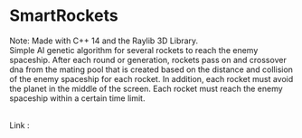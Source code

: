 # SmartRockets
Note: Made with C++ 14 and the Raylib 3D Library.
<br>
Simple AI genetic algorithm for several rockets to reach the enemy spaceship.
After each round or generation, rockets pass on and crossover dna from the mating pool
that is created based on the distance and collision of the enemy spaceship for each rocket. 
In addition, each rocket must avoid the planet in the middle of the screen. Each rocket must
reach the enemy spaceship within a certain time limit.                                      

<br>
Link : 
<br>
